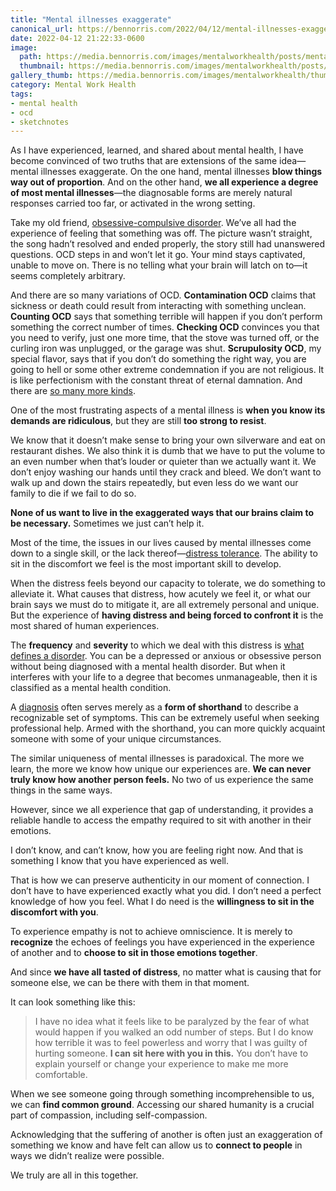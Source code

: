 ```yaml
---
title: "Mental illnesses exaggerate"
canonical_url: https://bennorris.com/2022/04/12/mental-illnesses-exaggerate
date: 2022-04-12 21:22:33-0600
image: 
  path: https://media.bennorris.com/images/mentalworkhealth/posts/mental-illnesses-exaggerate.jpg
  thumbnail: https://media.bennorris.com/images/mentalworkhealth/posts/thumbnails/mental-illnesses-exaggerate.jpg
gallery_thumb: https://media.bennorris.com/images/mentalworkhealth/thumbs/mental-illnesses-exaggerate.jpg
category: Mental Work Health
tags:
- mental health
- ocd
- sketchnotes
---
```


As I have experienced, learned, and shared about mental health, I have become convinced of two truths that are extensions of the same idea—mental illnesses exaggerate. On the one hand, mental illnesses **blow things way out of proportion**. And on the other hand, **we all experience a degree of most mental illnesses**—the diagnosable forms are merely natural responses carried too far, or activated in the wrong setting.

Take my old friend, [obsessive-compulsive disorder](https://nami.org/About-Mental-Illness/Mental-Health-Conditions/Obsessive-compulsive-Disorder). We’ve all had the experience of feeling that something was off. The picture wasn’t straight, the song hadn’t resolved and ended properly, the story still had unanswered questions. OCD steps in and won’t let it go. Your mind stays captivated, unable to move on. There is no telling what your brain will latch on to—it seems completely arbitrary.

And there are so many variations of OCD. **Contamination OCD** claims that sickness or death could result from interacting with something unclean. **Counting OCD** says that something terrible will happen if you don’t perform something the correct number of times. **Checking OCD** convinces you that you need to verify, just one more time, that the stove was turned off, or the curling iron was unplugged, or the garage was shut. **Scrupulosity OCD**, my special flavor, says that if you don’t do something the right way, you are going to hell or some other extreme condemnation if you are not religious. It is like perfectionism with the constant threat of eternal damnation. And there are [so many more kinds](https://www.ocduk.org/ocd/types/).

One of the most frustrating aspects of a mental illness is **when you know its demands are ridiculous**, but they are still **too strong to resist**.

We know that it doesn’t make sense to bring your own silverware and eat on restaurant dishes. We also think it is dumb that we have to put the volume to an even number when that’s louder or quieter than we actually want it. We don’t enjoy washing our hands until they crack and bleed. We don’t want to walk up and down the stairs repeatedly, but even less do we want our family to die if we fail to do so.

**None of us want to live in the exaggerated ways that our brains claim to be necessary.** Sometimes we just can’t help it.

Most of the time, the issues in our lives caused by mental illnesses come down to a single skill, or the lack thereof—[distress tolerance](https://dbtselfhelp.com/dbt-skills-list/distress-tolerance/). The ability to sit in the discomfort we feel is the most important skill to develop.

When the distress feels beyond our capacity to tolerate, we do something to alleviate it. What causes that distress, how acutely we feel it, or what our brain says we must do to mitigate it, are all extremely personal and unique. But the experience of **having distress and being forced to confront it** is the most shared of human experiences.

The **frequency** and **severity** to which we deal with this distress is [what defines a disorder](https://www.mayoclinic.org/diseases-conditions/mental-illness/symptoms-causes/syc-20374968). You can be a depressed or anxious or obsessive person without being diagnosed with a mental health disorder. But when it interferes with your life to a degree that becomes unmanageable, then it is classified as a mental health condition.

A [diagnosis](https://psychiatry.org/patients-families/what-is-mental-illness) often serves merely as a **form of shorthand** to describe a recognizable set of symptoms. This can be extremely useful when seeking professional help. Armed with the shorthand, you can more quickly acquaint someone with some of your unique circumstances.

The similar uniqueness of mental illnesses is paradoxical. The more we learn, the more we know how unique our experiences are. **We can never truly know how another person feels.** No two of us experience the same things in the same ways.

However, since we all experience that gap of understanding, it provides a reliable handle to access the empathy required to sit with another in their emotions.

I don’t know, and can’t know, how you are feeling right now. And that is something I know that you have experienced as well.

That is how we can preserve authenticity in our moment of connection. I don’t have to have experienced exactly what you did. I don’t need a perfect knowledge of how you feel. What I do need is the **willingness to sit in the discomfort with you**.

To experience empathy is not to achieve omniscience. It is merely to **recognize** the echoes of feelings you have experienced in the experience of another and to **choose to sit in those emotions together**.

And since **we have all tasted of distress**, no matter what is causing that for someone else, we can be there with them in that moment.

It can look something like this:

> I have no idea what it feels like to be paralyzed by the fear of what would happen if you walked an odd number of steps. But I do know how terrible it was to feel powerless and worry that I was guilty of hurting someone. **I can sit here with you in this.** You don’t have to explain yourself or change your experience to make me more comfortable.

When we see someone going through something incomprehensible to us, we can **find common ground**. Accessing our shared humanity is a crucial part of compassion, including self-compassion.

Acknowledging that the suffering of another is often just an exaggeration of something we know and have felt can allow us to **connect to people** in ways we didn’t realize were possible.

We truly are all in this together.
